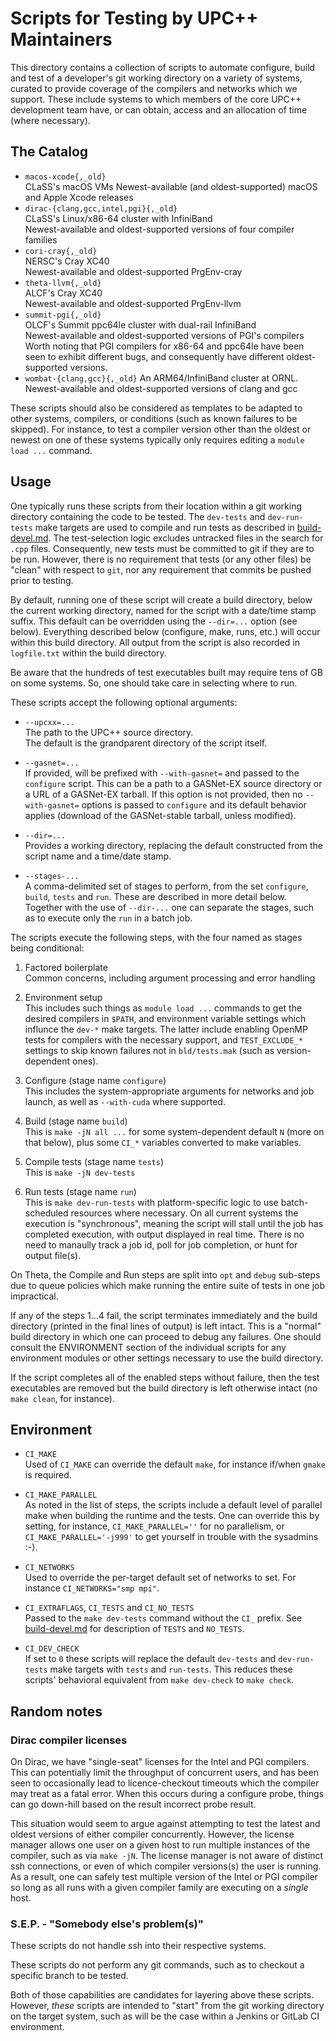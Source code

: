 # Scripts for Testing by UPC++ Maintainers

This directory contains a collection of scripts to automate configure, build
and test of a developer's git working directory on a variety of systems,
curated to provide coverage of the compilers and networks which we support.
These include systems to which members of the core UPC++ development team
have, or can obtain, access and an allocation of time (where necessary).

## The Catalog

+ `macos-xcode{,_old}`  
    CLaSS's macOS VMs
    Newest-available (and oldest-supported) macOS and Apple Xcode releases
+ `dirac-{clang,gcc,intel,pgi}{,_old}`  
    CLaSS's Linux/x86-64 cluster with InfiniBand  
    Newest-available and oldest-supported versions of four compiler families
+ `cori-cray{,_old}`  
    NERSC's Cray XC40  
    Newest-available and oldest-supported PrgEnv-cray  
+ `theta-llvm{,_old}`  
    ALCF's Cray XC40  
    Newest-available and oldest-supported PrgEnv-llvm  
+ `summit-pgi{,_old}`  
    OLCF's Summit ppc64le cluster with dual-rail InfiniBand  
    Newest-available and oldest-supported versions of PGI's compilers  
    Worth noting that PGI compilers for x86-64 and ppc64le have been
    seen to exhibit different bugs, and consequently have different
    oldest-supported versions.
+ `wombat-{clang,gcc}{,_old}`
    An ARM64/InfiniBand cluster at ORNL.
    Newest-available and oldest-supported versions of clang and gcc

These scripts should also be considered as templates to be adapted to other
systems, compilers, or conditions (such as known failures to be skipped).  For
instance, to test a compiler version other than the oldest or newest on one of
these systems typically only requires editing a `module load ...` command.

## Usage

One typically runs these scripts from their location within a git working
directory containing the code to be tested.  The `dev-tests` and
`dev-run-tests` make targets are used to compile and run tests as described in
[build-devel.md](../../docs/build-devel.md).  The test-selection logic excludes
untracked files in the search for `.cpp` files.  Consequently, new tests must
be committed to git if they are to be run.  However, there is no requirement
that tests (or any other files) be "clean" with respect to `git`, nor any
requirement that commits be pushed prior to testing.

By default, running one of these script will create a build directory, below
the current working directory, named for the script with a date/time stamp
suffix.  This default can be overridden using the `--dir=...` option (see
below).  Everything described below (configure, make, runs, etc.) will occur
within this build directory.  All output from the script is also recorded in
`logfile.txt` within the build directory.

Be aware that the hundreds of test executables built may require tens of GB on
some systems.  So, one should take care in selecting where to run.

These scripts accept the following optional arguments:

* `--upcxx=...`  
  The path to the UPC++ source directory.  
  The default is the grandparent directory of the script itself.

* `--gasnet=...`  
  If provided, will be prefixed with `--with-gasnet=` and passed to the
  `configure` script.  This can be a path to a GASNet-EX source directory or
  a URL of a GASNet-EX tarball.  If this option is not provided, then no
  `--with-gasnet=` options is passed to `configure` and its default behavior
  applies (download of the GASNet-stable tarball, unless modified).

* `--dir=...`  
  Provides a working directory, replacing the default constructed from the
  script name and a time/date stamp.

* `--stages-...`  
  A comma-delimited set of stages to perform, from the set `configure`,
  `build`, `tests` and `run`.  These are described in more detail below.
  Together with the use of `--dir-...` one can separate the stages, such
  as to execute only the `run` in a batch job.

The scripts execute the following steps, with the four named as stages being
conditional:

1.  Factored boilerplate  
    Common concerns, including argument processing and error handling

2.  Environment setup  
    This includes such things as `module load ...` commands to get the desired
    compilers in `$PATH`, and environment variable settings which influnce the
    `dev-*` make targets.  The latter include enabling OpenMP tests for
    compilers with the necessary support, and `TEST_EXCLUDE_*` settings to
    skip known failures not in `bld/tests.mak` (such as version-dependent
    ones).

3.  Configure (stage name `configure`)  
    This includes the system-appropriate arguments for networks and job
    launch, as well as `--with-cuda` where supported.

4.  Build (stage name `build`)  
    This is `make -jN all ...` for some system-dependent default `N` (more on
    that below), plus some `CI_*` variables converted to make variables.

5.  Compile tests (stage name `tests`)  
    This is `make -jN dev-tests`

6.  Run tests (stage name `run`)  
    This is `make dev-run-tests` with platform-specific logic to use
    batch-scheduled resources where necessary.  On all current systems the
    execution is "synchronous", meaning the script will stall until the
    job has completed execution, with output displayed in real time.  There
    is no need to manaully track a job id, poll for job completion, or hunt
    for output file(s).

On Theta, the Compile and Run steps are split into `opt` and `debug` sub-steps
due to queue policies which make running the entire suite of tests in one job
impractical.

If any of the steps 1...4 fail, the script terminates immediately and the build
directory (printed in the final lines of output) is left intact.  This is a
"normal" build directory in which one can proceed to debug any failures.  One
should consult the ENVIRONMENT section of the individual scripts for any
environment modules or other settings necessary to use the build directory.

If the script completes all of the enabled steps without failure, then the test
executables are removed but the build directory is left otherwise intact (no
`make clean`, for instance).

## Environment

* `CI_MAKE`  
  Used of `CI_MAKE` can override the default `make`, for instance if/when
  `gmake` is required.

* `CI_MAKE_PARALLEL`  
  As noted in the list of steps, the scripts include a default level of
  parallel make when building the runtime and the tests.  One can override this
  by setting, for instance, `CI_MAKE_PARALLEL=''` for no parallelism, or
  `CI_MAKE_PARALLEL='-j999'` to get yourself in trouble with the sysadmins :-).

* `CI_NETWORKS`  
  Used to override the per-target default set of networks to set.
  For instance `CI_NETWORKS="smp mpi"`.

* `CI_EXTRAFLAGS`, `CI_TESTS` and `CI_NO_TESTS`  
  Passed to the `make dev-tests` command without the `CI_` prefix.
  See [build-devel.md](../../docs/build-devel.md) for description of
  `TESTS` and `NO_TESTS`.

* `CI_DEV_CHECK`  
  If set to `0` these scripts will replace the default `dev-tests` and
  `dev-run-tests` make targets with `tests` and `run-tests`.  This reduces
  these scripts' behavioral equivalent from `make dev-check` to `make check`.

## Random notes

### Dirac compiler licenses

On Dirac, we have "single-seat" licenses for the Intel and PGI compilers.
This can potentially limit the throughput of concurrent users, and has been
seen to occasionally lead to licence-checkout timeouts which the compiler may
treat as a fatal error.  When this occurs during a configure probe, things can
go down-hill based on the result incorrect probe result.

This situation would seem to argue against attempting to test the latest and
oldest versions of either compiler concurrently.  However, the license manager
allows one user on a given host to run multiple instances of the compiler,
such as via `make -jN`.  The license manager is not aware of distinct ssh
connections, or even of which compiler versions(s) the user is running.  As a
result, one can safely test multiple version of the Intel or PGI compiler so
long as all runs with a given compiler family are executing on a *single*
host.

### S.E.P. - "Somebody else's problem(s)"

These scripts do not handle ssh into their respective systems.

These scripts do not perform any git commands, such as to checkout a specific
branch to be tested.

Both of those capabilities are candidates for layering above these scripts.
However, _these_ scripts are intended to "start" from the git working
directory on the target system, such as will be the case within a Jenkins or
GitLab CI environment.
